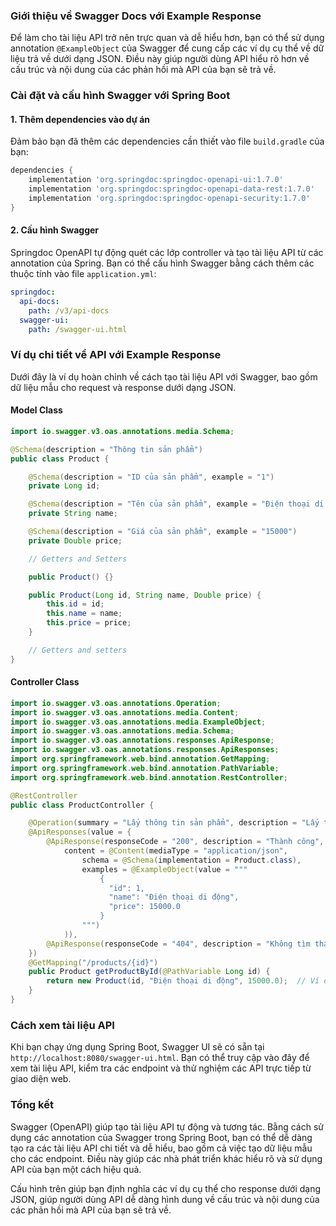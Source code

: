 ### Giới thiệu về Swagger Docs với Example Response

Để làm cho tài liệu API trở nên trực quan và dễ hiểu hơn, bạn có thể sử dụng annotation `@ExampleObject` của Swagger để cung cấp các ví dụ cụ thể về dữ liệu trả về dưới dạng JSON. Điều này giúp người dùng API hiểu rõ hơn về cấu trúc và nội dung của các phản hồi mà API của bạn sẽ trả về.

### Cài đặt và cấu hình Swagger với Spring Boot

#### 1. Thêm dependencies vào dự án

Đảm bảo bạn đã thêm các dependencies cần thiết vào file `build.gradle` của bạn:

```groovy
dependencies {
    implementation 'org.springdoc:springdoc-openapi-ui:1.7.0'
    implementation 'org.springdoc:springdoc-openapi-data-rest:1.7.0'
    implementation 'org.springdoc:springdoc-openapi-security:1.7.0'
}
```

#### 2. Cấu hình Swagger

Springdoc OpenAPI tự động quét các lớp controller và tạo tài liệu API từ các annotation của Spring. Bạn có thể cấu hình Swagger bằng cách thêm các thuộc tính vào file `application.yml`:

```yaml
springdoc:
  api-docs:
    path: /v3/api-docs
  swagger-ui:
    path: /swagger-ui.html
```

### Ví dụ chi tiết về API với Example Response

Dưới đây là ví dụ hoàn chỉnh về cách tạo tài liệu API với Swagger, bao gồm dữ liệu mẫu cho request và response dưới dạng JSON.

#### Model Class

```java
import io.swagger.v3.oas.annotations.media.Schema;

@Schema(description = "Thông tin sản phẩm")
public class Product {

    @Schema(description = "ID của sản phẩm", example = "1")
    private Long id;

    @Schema(description = "Tên của sản phẩm", example = "Điện thoại di động")
    private String name;

    @Schema(description = "Giá của sản phẩm", example = "15000")
    private Double price;

    // Getters and Setters

    public Product() {}

    public Product(Long id, String name, Double price) {
        this.id = id;
        this.name = name;
        this.price = price;
    }

    // Getters and setters
}
```

#### Controller Class

```java
import io.swagger.v3.oas.annotations.Operation;
import io.swagger.v3.oas.annotations.media.Content;
import io.swagger.v3.oas.annotations.media.ExampleObject;
import io.swagger.v3.oas.annotations.media.Schema;
import io.swagger.v3.oas.annotations.responses.ApiResponse;
import io.swagger.v3.oas.annotations.responses.ApiResponses;
import org.springframework.web.bind.annotation.GetMapping;
import org.springframework.web.bind.annotation.PathVariable;
import org.springframework.web.bind.annotation.RestController;

@RestController
public class ProductController {

    @Operation(summary = "Lấy thông tin sản phẩm", description = "Lấy thông tin sản phẩm theo ID")
    @ApiResponses(value = {
        @ApiResponse(responseCode = "200", description = "Thành công",
            content = @Content(mediaType = "application/json",
                schema = @Schema(implementation = Product.class),
                examples = @ExampleObject(value = """
                    {
                      "id": 1,
                      "name": "Điện thoại di động",
                      "price": 15000.0
                    }
                """)
            )),
        @ApiResponse(responseCode = "404", description = "Không tìm thấy sản phẩm")
    })
    @GetMapping("/products/{id}")
    public Product getProductById(@PathVariable Long id) {
        return new Product(id, "Điện thoại di động", 15000.0);  // Ví dụ dữ liệu mẫu
    }
}
```

### Cách xem tài liệu API

Khi bạn chạy ứng dụng Spring Boot, Swagger UI sẽ có sẵn tại `http://localhost:8080/swagger-ui.html`. Bạn có thể truy cập vào đây để xem tài liệu API, kiểm tra các endpoint và thử nghiệm các API trực tiếp từ giao diện web.

### Tổng kết

Swagger (OpenAPI) giúp tạo tài liệu API tự động và tương tác. Bằng cách sử dụng các annotation của Swagger trong Spring Boot, bạn có thể dễ dàng tạo ra các tài liệu API chi tiết và dễ hiểu, bao gồm cả việc tạo dữ liệu mẫu cho các endpoint. Điều này giúp các nhà phát triển khác hiểu rõ và sử dụng API của bạn một cách hiệu quả.

Cấu hình trên giúp bạn định nghĩa các ví dụ cụ thể cho response dưới dạng JSON, giúp người dùng API dễ dàng hình dung về cấu trúc và nội dung của các phản hồi mà API của bạn sẽ trả về.